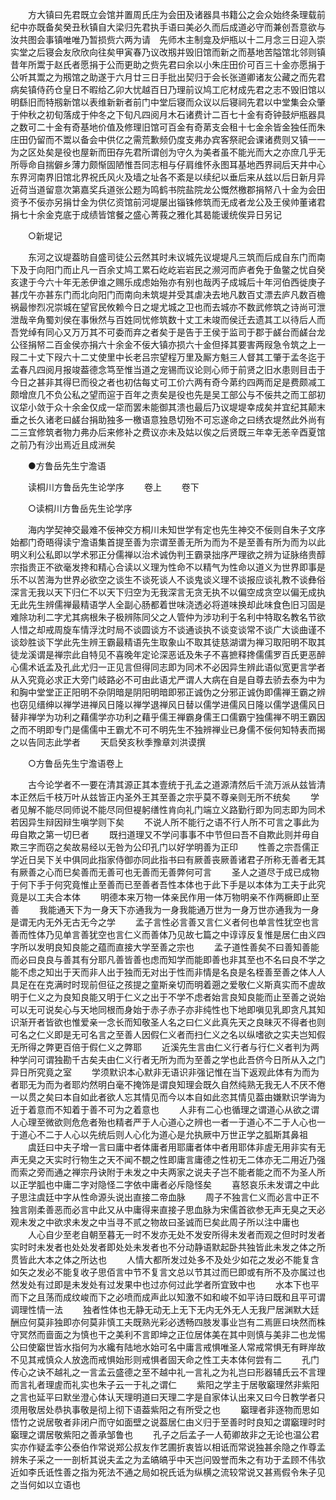 <!-- { "loadSidebar": true } -->
　　方大镇曰先君既立会馆并置周氏庄为会田及诸器具书籍公之会众始终条理载前纪中亦既备矣癸丑秋镇自大梁归先君执手语曰美必久而后成道必守而兼创吾意欲与汝共图会事镇唯唯乃暂损赀六两为请　先师木主制龛及炉瓶以十二月念三日迎入崇实堂之后寝会友欣欣向往矣甲寅春乃议改剏并毁旧馆而新之而基地苦隘馆北邻则镇昔年所鬻于赵氏者愿捐于公而更助之赀先君曰余以小朱庄田价可百三十金亦愿捐于公听其鬻之为剏馆之助遂于六月廿三日手批出契归于会长张道卿诸友公藏之而先君病矣镇侍药仓皇日不暇给乙卯大忧越百日乃理前议鸠工庀材成先君之志不毁旧馆以明繇旧而特剏新馆以表维新新者前门中堂后寝而众议以后寝祠先君以中堂集会众肇于仲秋之初旬落成于仲冬之下旬凡四阅月木石诸费计二百七十金有奇钟鼓炉瓶器具之数可二十金有奇基地价值及修理旧馆可百金有奇苐支会租十七金余皆金独任而朱庄田仍留而不鬻以备会中供亿之需荒歉频仍度支弗办宾客祭祀会课诸费则又镇一一为之区处矣是役也屋新而田存先君所谓创为守久为美者虽不能光而大之亦庶几乎无所辱命自揣僻乡薄力颇惭固陋惟吾同志相与仔肩维怀永图耳基地西界祠后天井中心东界河南界旧馆北界祝氏风火及墙之址各不紊是以续纪以垂后来从兹以后日新月异近荷当道留意次第嘉奖兵道张公题为鸣鹤书院盐院龙公慨然檄郡捐帑八十金为会田资予不佞亦另捐廿金为供亿资馆前河堤屡出锱铢修筑而无成者龙公及王侯帅董诸君捐七十余金克底于成绩皆馆餐之盛心菁莪之雅化其曷能谖统俟异日另记 

　　○新堤记 

　　东河之议堤葢昉自盛司徒公云然其时未议城先议堤堤凡三筑而后成自东门而南下及于向阳门而止凡一百余丈鸠工累石屹屹岩岩民之濒河而庐者免于鱼鳖之忧自癸亥逮于今六十年无恙伊谁之赐乐成虑始殆亦有别也哉丙子成城后十年河伯西徙庚子甚戊午亦甚东门而北向阳门而南向未筑堤并受其虐决去地凡数百丈漂去庐凡数百檐祸最惨烈况崇城在望官民攸赖今日之堤尤城之卫也而去城亦不数武修筑之诗尚可泄泄哉辛角蜀刘侯在事愀然与百姓同忧修筑数十丈工未竣而侯迁去遗其工以待后人而吾党绰有同心又万万其不可委而弃之者矣于是告于王侯于监司于郡于鹾台而鹾台龙公径捐帑二百金侯亦捐六十余金不佞大镇亦损六十金但择其要害两叚急令筑之上一叚二十丈下叚六十二丈使里中长老吕宗望程万里及厮方魁三人督其工肇于孟冬迄于孟春凡四阅月报竣葢德念笃至惟当道之宠锡而议论则心师于前贤之旧水患则目击于今日之甚非其得巳而役之者也初估每丈可工价六两有奇今苐约四两而足是费颇减工颇增庶几不负公私之望而逭于百年之责矣是役也先是吴工部公与不佞共之而工部初议牮小敛于众十余金仅成一牮而罢未能御其溃也最后乃议堤堤幸成矣并宜纪其颠末垂之长久诸老曰鹾台捐助独多一檄语意独恳切殆不可忘遂命之曰绣衣堤然此外尚有二三宜修筑者物力弗办后来修补之费议亦未及姑以俟之后贤既三年幸无恙辛酉夏馆之前乃有沙出焉近且成洲矣 

　　●方鲁岳先生宁澹语 

　　读桐川方鲁岳先生论学序 
　　卷上 
　　卷下 

　　○读桐川方鲁岳先生论学序 

　　海内学契神交最难不佞神交方桐川未知世学有定也先生神交不佞则自朱子文序始都门奇晤得读宁澹语集首提至善为宗谓至善无所为而为不是至善有所为而为以此明义利公私即以学术邪正分儒禅以治术诚伪判王霸录拙序严理欲之辨为证脉络贵醇宗指贵正不欲毫发搀和精心合读以义理为性命不以精气为性命以道义为世界即事是乐不以苦海为世界必欲空之谈生不谈死谈人不谈鬼谈义理不谈报应谈礼教不谈彝俗深言无我以天下归仁不以天下归空为无我深言无贪无执不以偏空成贪空以偏无成执无此先生辨儒禅最精语学人全副心肠都着世味浇透必将道味换却此味食色旧习固是难除功利二字尤其病根朱子极辨陈同父之人管仲为涉功利于名利中特取名教名节欲人惜之却戒周旋车情浮沈时局不谈圆谈方不谈通谈执不谈变谈常不谈广大谈曲谨不谈玅胜谈下学此先生辨王霸最精语先生取象山不取其徒慈湖谓为禅习取阳明不取其徒龙溪谓是禅宗此自特见不喜晚年定论深恶诋及朱子不喜摭释搀儒儒罗百氏更恶醉心儒术诋孟及孔此尤归一正见言但得同志即为同术不必因异生辨此语似宽更言学者从入究竟必求正大旁门岐路必不可由此语尤严谓人大病在自是自尊去骄去泰为中为和胸中堂堂正正阳明不杂阴暗是阴阳明暗即邪正诚伪之分邪正诚伪即儒禅王霸之辨也窃见缙绅以禅学进禅风日隆以禅学退禅风日替以儒学进儒风日隆以儒学退儒风日替非禅学为功利之藉儒学亦功利之藉乎儒王禅霸身儒王口儒霸宁独儒禅不明王霸因之而不明即专门是儒儒中王霸尤不可不明先生不独辨禅业已身儒不佞何知特表而揭之以告同志此学者 
　　天启癸亥秋季豫章刘洪谟撰 

　　○方鲁岳先生宁澹语卷上 

　　古今论学者不一要在清其源正其本壹统于孔孟之道源清然后千流万派从兹皆清本正然后千枝万叶从兹皆正内圣外王其至善之宗乎莫不尊亲则无所不统矣 
　　学者见解不能尽同师说不能尽同但褆躬缮性肯向礼门端立义路勤行即为同志即为同术若因异生辩因辩生嗔学则下矣 
　　不说人所不能行之语不行人所不可言之事此为毋自欺之第一切巳者 
　　既扫道理又不学问事事不中节但曰吾不自欺此则并毋自欺三字而窃之矣故易经以无咎为公印孔门以好学明善为正印 
　　性善之宗吾儒正学近日吴下关中俱同此指家侍御亦同此指书曰有厥善丧厥善诸君子所称无善者无其有厥善之心而巳矣善而无善可也无善而无善弊何可言 
　　圣人之道尽于成已成物于何下手于何究竟惟止至善而已至善者吾性本体也于此下手是以本体为工夫于此究竟是以工夫合本体 
　　明德本来万物一体亲民作用一体万物明亲不作两橛即止至善 
　　我能通天下为一身天下亦通我为一身我能通万世为一身万世亦通我为一身是谓无内无外无古无今之学 
　　孟子言性必言善又言仁义者何也单言性犹空也言善而性体乃见单言善犹空也言仁义而善体乃见故七篇之中谆谆反复惟是居仁由义四字所以发明良知良能之蕴而直接大学至善之宗也 
　　孟子道性善矣不曰善知善能而必曰良良与善其有分耶凡善皆善也虑而知学而能即善也非其至也不名曰良不学之能不虑之知出于天而非人出于独而无对出于性而非情是名良是名桎善至善之体人人具足在在克满时时现前但征之孩提之童斯亲切而明着遡之爱敬仁义斯真实而不虗故明于仁义之为良知良能又明于仁义之出于不学不虑者始言良知良能而止至善之说始可以无可说矣心与天地同根而身始于赤子赤子亦非纯性也下地即嗔见乳即贪凡其知识渐开者皆欲也惟爱亲一念长而知敬圣人名之曰仁义此真先天之良昧灭不得者也则可名之仁义即是无可名言之至善人因假仁义者而扫仁义之名以纵嗜欲之实夫岂知假无所得之弊更百倍于假仁义之弊耶 
　　近溪先生言由仁义行者与行仁义者判为两种学问可谓独勘千古矣夫由仁义行者无所为而为至善之学也此吾侪今日所从入之门异日所究竟之室 
　　学须默识本心默非无语识非强记惟在当下返观此体有为而为者耶无为而为者耶灼然明白毫不掩饰是谓良知理会既久自然纯熟无我无人不厌不倦一以贯之矣曰本自如此者欲人忘其情见而今以本自如此恣其情见葢由嫌默识学诲为近于着意而不知着于善不可为之着意也 
　　人非有二心也循理之谓道心从欲之谓人心理至微欲则危危者殆也精者严于人心道心之辨也一者一于道心不二于人心也一于道心不二于人心以先统后则人心化为道心是允执厥中万世正学之胍斯其鼻祖 
　　虞廷曰中夫子增一言曰庸中者体庸者用耶庸者体中者用耶体非虗无用非实有无声无臭之天实时行物生之天不闻不覩之性即庸言庸德之性初无二体亦无二用近乃强而索之旁而通之禅宗丹诀附于未发之中夫两家之说夫子岂不能者能之而不为圣人所以正学胍也中庸二字对隐怪二字依中庸者必斥隐怪矣 
　　喜怒哀乐未发谓之中此子思注虞廷中字从性命源头说出直接二帝血脉 
　　周子不独言仁义而必言中正不独言刚柔善恶而必言中此又从中庸得来直接子思血脉为宋儒首欲参无声无臭之天必观未发之中欲求未发之中当寻不贰之物故曰圣诚而巳矣此周子所以注中庸也 
　　人心自少至老自朝至暮无一时不发亦无处不发安所得未发者而观之但时时发者实时时未发者也处处发者即处处未发者也不分动静语默起卧共独皆此未发之体之所贯皆此大本之体之所达也 
　　人情大都所发过处多不及处少如花之发必不能复含如矢之发必不能复收子思佰言中节不复言文总以节其过而巳即或有所不及亦属过也然发处有过即是未发处有过发果中也过亦何过此学者所宜致中也 
　　水本下也平而下之且荡而成纹峻而下之必喷而成声此以知激不如和峻不如平诗曰既和且平可谓调理性情一法 
　　独者性体也无静无动无上无下无内无外无人无我尸居渊默大廷酬应何莫非独即亦何莫非慎工夫既熟光彩必透畅四肢发事业岂有二焉匪曰块然而株守冥然而啬面之为慎也干之美利不言即坤之正位居体美在其中则慎与美非二也龙惕公曰使竆世皆水指何为水纔有陆地水始可名中庸言戒惧唯圣人常戒常惧无有畔岸故不见其戒慎众人放逸而戒惧始形则戒惧者固天命之性工夫本体何尝有二 
　　孔门传心之诀不越礼之一言孟云盛德之至不越中礼一言礼之为礼岂曰形器辅氏云不言理而言礼者理虗而礼实也朱子云一于礼之谓仁 
　　紫阳之学主于居敬竆理然非紫阳之言也延平曰默坐澄心体认天理明道曰天理二字是自家体认出来又曰今日教学者只须用敬居处恭执事敬是彻上彻下语葢紫阳之有所受之也 
　　竆理者非逐物而思如悟竹之说居敬者非闭户而守如面壁之说葢居仁由义归于至善时时良知之谓竆理时时竆理之谓居敬紫阳之善承邹鲁也 
　　孔子之后孟子一人荀卿故非之无论也温公君实亦作疑孟李公泰伯作常说郑公叔友作艺圃折衷皆以相诋而常说独甚余隐之作尊孟辨朱子采之一一剖析其说夫孟之为孟皜皜乎中天岂问毁誉而朱之有功于孟顾不伟欤近如李氏诋性善之指为死法不通之局如祝氏诋为纵横之流较常说又甚焉假令朱子见之当何如以立语也 
